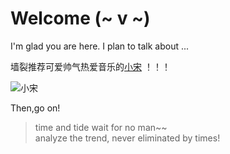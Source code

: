 # Welcome (~ v ~)

I'm glad you are here. I plan to talk about ...

墙裂推荐可爱帅气热爱音乐的[小宋](https://github.com/Sazila/github-pages-with-jekyll/issues/1) ！！！

![小宋](https://wx2.sinaimg.cn/orj360/006z57zUly1gd33j32nuvj31dc0wwk1v.jpg)

Then,go on!

> time and tide wait for no man~~  
> analyze the trend, never eliminated by times!

